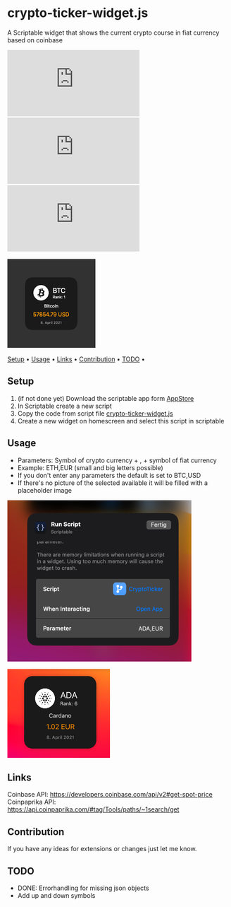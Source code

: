 # crypto-ticker-widget.js
A Scriptable widget that shows the current crypto course in fiat currency based on coinbase

 ![GitHub last commit](https://img.shields.io/github/last-commit/wickenico/crypto-ticker-widget.js) ![GitHub commit activity](https://img.shields.io/github/commit-activity/y/wickenico/crypto-ticker-widget.js)
 ![Visits Badge](https://badges.pufler.dev/visits/wickenico/crypto-ticker-widget.js)

![cryptoTickerWidget](img/cryptotickerWidget.png)

 <p>
   <a href="#setup">Setup</a> •
   <a href="#usage">Usage</a> •
   <a href="#links">Links</a> •
   <a href="#contribution">Contribution</a> •
   <a href="#todo">TODO</a> •
 </p>

## Setup

1. (if not done yet) Download the scriptable app form [AppStore](https://apps.apple.com/de/app/scriptable/id1405459188)
 2. In Scriptable create a new script
 3. Copy the code from script file [crypto-ticker-widget.js](https://github.com/wickenico/crypto-ticker-widget.js/blob/main/crypto-ticker-widget.js)
 4. Create a new widget on homescreen and select this script in scriptable

 ## Usage
- Parameters: Symbol of crypto currency + , + symbol of fiat currency
- Example: ETH,EUR (small and big letters possible)
- If you don't enter any parameters the default is set to BTC,USD
- If there's no picture of the selected available it will be filled with a placeholder image

![cryptotickerWidgetSettings](img/cryptoTickerWidgetSettings.png) <br>

![cryptotickerWidgetADA](img/cryptoTickerWidgetADA.png)
## Links
Coinbase API: https://developers.coinbase.com/api/v2#get-spot-price <br>
Coinpaprika API: https://api.coinpaprika.com/#tag/Tools/paths/~1search/get <br>

## Contribution

If you have any ideas for extensions or changes just let me know.

## TODO

- DONE: Errorhandling for missing json objects
- Add up and down symbols
